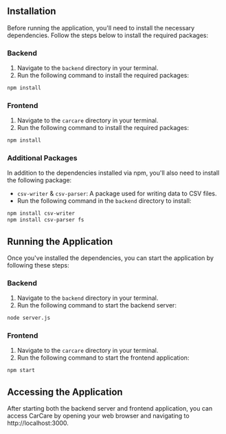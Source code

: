 ## Installation

Before running the application, you'll need to install the necessary dependencies. Follow the steps below to install the required packages:

### Backend

1. Navigate to the `backend` directory in your terminal.
2. Run the following command to install the required packages:

```bash
npm install
```

### Frontend

1. Navigate to the `carcare` directory in your terminal.
2. Run the following command to install the required packages:

```bash
npm install
```

### Additional Packages

In addition to the dependencies installed via npm, you'll also need to install the following package:

- `csv-writer` & `csv-parser`: A package used for writing data to CSV files.
- Run the following command in the `backend` directory to install:

```bash
npm install csv-writer
npm install csv-parser fs
```

## Running the Application

Once you've installed the dependencies, you can start the application by following these steps:

### Backend

1. Navigate to the `backend` directory in your terminal.
2. Run the following command to start the backend server:

```bash
node server.js
```

### Frontend

1. Navigate to the `carcare` directory in your terminal.
2. Run the following command to start the frontend application:

```bash
npm start
```

## Accessing the Application

After starting both the backend server and frontend application, you can access CarCare by opening your web browser and navigating to http://localhost:3000.
